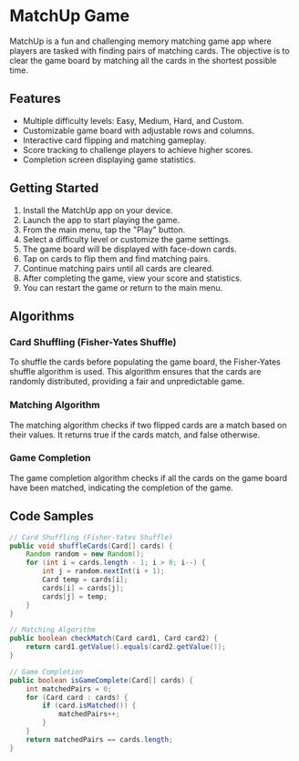 # MatchUp Game

MatchUp is a fun and challenging memory matching game app where players are tasked with finding pairs of matching cards. The objective is to clear the game board by matching all the cards in the shortest possible time.

## Features

- Multiple difficulty levels: Easy, Medium, Hard, and Custom.
- Customizable game board with adjustable rows and columns.
- Interactive card flipping and matching gameplay.
- Score tracking to challenge players to achieve higher scores.
- Completion screen displaying game statistics.

## Getting Started

1. Install the MatchUp app on your device.
2. Launch the app to start playing the game.
3. From the main menu, tap the "Play" button.
4. Select a difficulty level or customize the game settings.
5. The game board will be displayed with face-down cards.
6. Tap on cards to flip them and find matching pairs.
7. Continue matching pairs until all cards are cleared.
8. After completing the game, view your score and statistics.
9. You can restart the game or return to the main menu.

## Algorithms

### Card Shuffling (Fisher-Yates Shuffle)

To shuffle the cards before populating the game board, the Fisher-Yates shuffle algorithm is used. This algorithm ensures that the cards are randomly distributed, providing a fair and unpredictable game.

### Matching Algorithm

The matching algorithm checks if two flipped cards are a match based on their values. It returns true if the cards match, and false otherwise.

### Game Completion

The game completion algorithm checks if all the cards on the game board have been matched, indicating the completion of the game.

## Code Samples

```java
// Card Shuffling (Fisher-Yates Shuffle)
public void shuffleCards(Card[] cards) {
    Random random = new Random();
    for (int i = cards.length - 1; i > 0; i--) {
        int j = random.nextInt(i + 1);
        Card temp = cards[i];
        cards[i] = cards[j];
        cards[j] = temp;
    }
}

// Matching Algorithm
public boolean checkMatch(Card card1, Card card2) {
    return card1.getValue().equals(card2.getValue());
}

// Game Completion
public boolean isGameComplete(Card[] cards) {
    int matchedPairs = 0;
    for (Card card : cards) {
        if (card.isMatched()) {
            matchedPairs++;
        }
    }
    return matchedPairs == cards.length;
}
